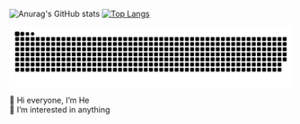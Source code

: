 ![Anurag's GitHub stats](https://github-readme-stats.vercel.app/api?username=Monica-HYM&show_icons=true&theme=radical)
[![Top Langs](https://github-readme-stats.vercel.app/api/top-langs/?username=Monica-HYM&layout=compact)](https://github.com/anuraghazra/github-readme-stats)

<p>
  
  <a href="https://github.com/Monica-HYM/Monica-HYM">
        <img align="center" src="https://raw.githubusercontent.com/Monica-HYM/Monica-HYM/output/github-contribution-grid-snake.svg" />
  </a>
</p>
<p>
  👋 Hi everyone, I’m He<br/>
  👀 I’m interested in anything<br/>
</p>
